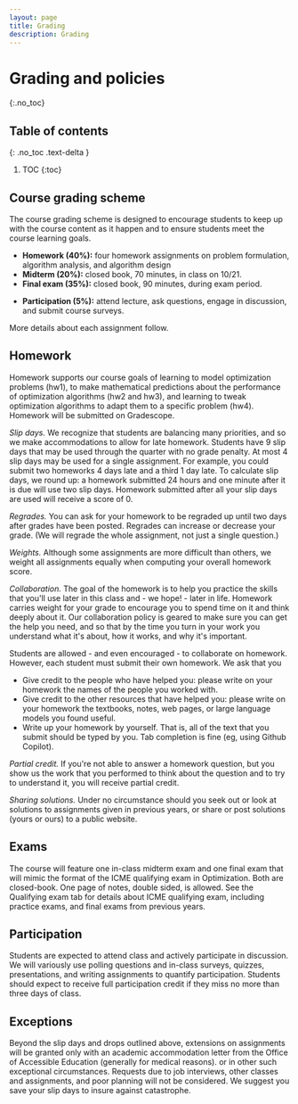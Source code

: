 ```yaml
---
layout: page
title: Grading
description: Grading
---
```


# Grading and policies
{:.no_toc}

## Table of contents
{: .no_toc .text-delta }

1. TOC
{:toc}

## Course grading scheme

The course grading scheme is designed to encourage students to keep up with
the course content as it happen and to ensure students meet the course learning goals.

- **Homework (40%):** four homework assignments on problem formulation, algorithm analysis, and algorithm design
- **Midterm (20%):** closed book, 70 minutes, in class on 10/21.
- **Final exam (35%):** closed book, 90 minutes, during exam period. 
<!-- - **Project (45%):** solve an optimization problem -->
<!-- - **Presentation (5%):** present in-class on recent optimization research -->
- **Participation (5%):** attend lecture, ask questions, engage in discussion, and submit course surveys.
<!-- and in-class quizzes and writing assignments -->

More details about each assignment follow.

## Homework

Homework supports our course goals of learning to model optimization problems (hw1),
to make mathematical predictions about the performance of optimization algorithms (hw2 and hw3),
and learning to tweak optimization algorithms to adapt them to a specific problem (hw4).
Homework will be submitted on Gradescope.

*Slip days.* We recognize that students are balancing many priorities,
and so we make accommodations to allow for late homework.
Students have 9 slip days that may be used through the quarter with no grade penalty.
At most 4 slip days may be used for a single assignment.
For example, you could submit two homeworks 4 days late and a third 1 day late.
To calculate slip days, we round up: a homework submitted 24 hours and one minute after it is due will use two slip days.
Homework submitted after all your slip days are used will receive a score of 0.

*Regrades.* You can ask for your homework to be regraded up until two days after grades have been posted.
Regrades can increase or decrease your grade.
(We will regrade the whole assignment, not just a single question.)

*Weights.* Although some assignments are more difficult than others,
we weight all assignments equally when computing your overall homework score.

*Collaboration.* The goal of the homework is to help you practice the skills that you'll use later in this class and - we hope! - later in life.
Homework carries weight for your grade to encourage you to spend time on it and think deeply about it.
Our collaboration policy is geared to make sure you can get the help you need,
and so that by the time you turn in your work you understand what it's about,
how it works, and why it's important.

Students are allowed - and even encouraged - to collaborate on homework.
However, each student must submit their own homework. We ask that you

- Give credit to the people who have helped you: please write on your homework the names of the people you worked with.
- Give credit to the other resources that have helped you: please write on your homework 
the textbooks, notes, web pages, or large language models you found useful.
- Write up your homework by yourself. 
That is, all of the text that you submit should be typed by you.
Tab completion is fine (eg, using Github Copilot).

*Partial credit.* If you're not able to answer a homework question, but you show us
the work that you performed to think about the question and to try to understand it,
you will receive partial credit.

*Sharing solutions.* 
Under no circumstance should you seek out or look at solutions to assignments given in previous years,
or share or post solutions (yours or ours) to a public website.

<!-- ## Projects

The course project supports our course goal of developing confidence as an optimizer by designing a solution to an optimization problem.
You will chooce between three types of projects for this class:
* Optimization methodology
* Detailed application to real-world problem
* Develop LLM tools for optimization modeling

You will work on the project in a team of 1-3 people. (A 1-person team is only acceptable if your project is aligned with ongoing research for your PhD.) 
You project should be chosen in consultation with the course staff.
For PhD students, we suggest choosing a project to align your work on the class with your longer term research objectives.
Come chat with any of the course staff during our office hours to clear your project with us.

As part of the project, you will submit a project proposal, midterm report, and final report, 
present your findings live during the last week of class, and 
get (and give) feedback from your peers in the class.
[The project expectations](https://docs.google.com/document/d/1Lwn30NnQyGyu1c5-VDRAvv_z2kO03lsF1D_IQKD-BqI/edit) details project deliverables and lists project ideas.

You will submit your project reports as a pdf, which can be prepared in LaTeX or printed from a Jupyter notebook.
We will share projects with other students enrolled in the class for peer-grading, 
to support our course goals of assessing optimization literature and developing confidence as an optimizer.
If you need to keep your project private, please speak with the course staff.

Project final reports will be graded on the following items: 
(For a methodological or theoretical project, the "problem" referenced below might be that previous literature does not handle problems with certain features.)
<!-- example rubric https://docs.google.com/document/d/1KG69xTjNXjEe2BP4ScKdl39F35FzHpkJ/edit 
1. Does the project pose an interesting problem?
2. Does the project explore the impact of at least three of the major problem features discussed in class (size, sparsity, discrete variables, convexity, ill-conditioning, access patterns to problem data, convergence tolerance, speed, generalizability)? Which?
3. Does the project draw conclusions? Do you believe the conclusions? 
4. Do the graphics and tables presented support the conclusions of the project?
5. Is the writing clear and engaging?

The total project grade will holistically consider the quality and timeliness of the feedback you provided to other students on their projects, 
as well as your project report and presentation.
[Sign up for a slot](https://docs.google.com/spreadsheets/d/1PXv_sFkhz5jNAA765kgHanSPoILm2fHzzRNuOOJzpHM/edit?usp=sharing)
on the project presentations tab, particularly if you plan to leave campus early. --> 

## Exams

The course will feature one in-class midterm exam and one final exam
that will mimic the format of the ICME qualifying exam in Optimization.
Both are closed-book. One page of notes, double sided, is allowed.
See the Qualifying exam tab for details about ICME qualifying exam, including practice exams,
and final exams from previous years.

<!-- ## Presentation

Students will design short presentations on recent literature in optimization once during the quarter. 
[Sign up for a date and paper to present.](https://docs.google.com/spreadsheets/d/17vG8kedtmZv27EavLJNXHjOUiQxyvBnBpwDh6skNQHE/edit?usp=sharing) -->

## Participation

Students are expected to attend class and actively participate in discussion.
We will variously use polling questions and in-class surveys, quizzes, presentations, and writing assignments to quantify participation.
Students should expect to receive full participation credit if they miss no more than three days of class.

## Exceptions

Beyond the slip days and drops outlined above,
extensions on assignments will be granted only 
with an academic accommodation letter from the Office of Accessible Education
(generally for medical reasons).
or in other such exceptional circumstances.
Requests due to job interviews, other classes and assignments, and poor planning will not be considered.
We suggest you save your slip days to insure against catastrophe.